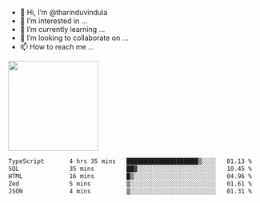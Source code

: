 - 👋 Hi, I’m @tharinduvindula
- 👀 I’m interested in ...
- 🌱 I’m currently learning ...
- 💞️ I’m looking to collaborate on ...
- 📫 How to reach me ...

<!---
tharinduvindula/tharinduvindula is a ✨ special ✨ repository because its `README.md` (this file) appears on your GitHub profile.
You can click the Preview link to take a look at your changes.
--->

<img height="180em" src="https://github-readme-stats.vercel.app/api?username=tharinduvindula&show_icons=true&hide_border=false&&count_private=true&include_all_commits=true" />


<!--START_SECTION:waka-->

```txt
TypeScript       4 hrs 35 mins   ████████████████████▒░░░░   81.13 %
SQL              35 mins         ██▓░░░░░░░░░░░░░░░░░░░░░░   10.45 %
HTML             16 mins         █▒░░░░░░░░░░░░░░░░░░░░░░░   04.96 %
Zed              5 mins          ▒░░░░░░░░░░░░░░░░░░░░░░░░   01.61 %
JSON             4 mins          ▒░░░░░░░░░░░░░░░░░░░░░░░░   01.31 %
```

<!--END_SECTION:waka-->
